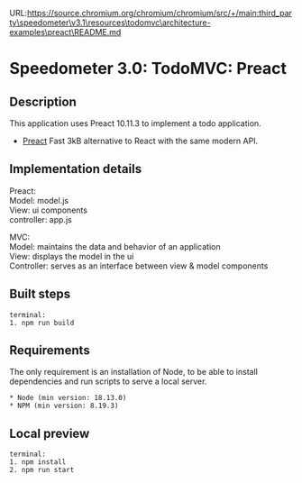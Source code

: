 URL:https://source.chromium.org/chromium/chromium/src/+/main:third_party\speedometer\v3.1\resources\todomvc\architecture-examples\preact\README.md
# Speedometer 3.0: TodoMVC: Preact

## Description

This application uses Preact 10.11.3 to implement a todo application.

-   [Preact](https://preactjs.com/) Fast 3kB alternative to React with the same modern API.

## Implementation details

Preact:\
Model: model.js\
View: ui components\
controller: app.js

MVC:\
Model: maintains the data and behavior of an application\
View: displays the model in the ui\
Controller: serves as an interface between view & model components

## Built steps

```
terminal:
1. npm run build
```

## Requirements

The only requirement is an installation of Node, to be able to install dependencies and run scripts to serve a local server.

```
* Node (min version: 18.13.0)
* NPM (min version: 8.19.3)
```

## Local preview

```
terminal:
1. npm install
2. npm run start
```
